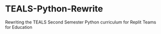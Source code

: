 # TEALS-Python-Rewrite
Rewriting the TEALS Second Semester Python curriculum for Replit Teams for Education
